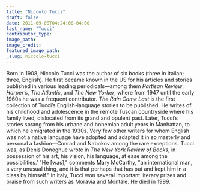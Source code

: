 ```yaml
---
title: "Niccolo Tucci"
draft: false
date: 2011-09-08T04:24:00-04:00
last_name: "Tucci"
contributor_type:
image_path:
image_credit:
featured_image_path:
_slug: niccolo-tucci
---
```


Born in 1908, Niccolo Tucci was the author of six books (three in Italian; three, English). He first became known in the US for his articles and stories published in various leading periodicals—among them _Partisan Review_, _Harper’s_, _The Atlantic_, and _The New Yorker_, where from 1947 until the early 1960s he was a frequent contributor. _The Rain Came Last_ is the first collection of Tucci’s English-language stories to be published. He writes of his childhood and adolescence in the remote Tuscan countryside where his family lived, dislocated from its grand and opulent past. Later, Tucci’s stories sprang from his urbane and bohemian adult years in Manhattan, to which he emigrated in the 1930s. Very few other writers for whom English was not a native language have adopted and adapted it in so masterly and personal a fashion—Conrad and Nabokov among the rare exceptions. Tucci was, as Denis Donoghue wrote in _The New York Review of Books_, in possession of his art, his vision, his language, at ease among the possibilities.’ "He [was]," comments Mary McCarthy, "an international man, a very unusual thing, and it is that perhaps that has put and kept him in a class by himself." In Italy, Tucci won several important literary prizes and praise from such writers as Moravia and Montale. He died in 1999.

